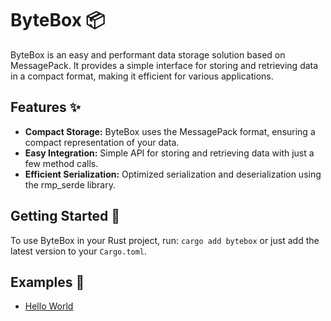 # ByteBox 📦

ByteBox is an easy and performant data storage solution based on MessagePack. It provides a simple interface for storing
and retrieving data in a compact format, making it efficient for various applications.

## Features ✨

- **Compact Storage:** ByteBox uses the MessagePack format, ensuring a compact representation of your data.
- **Easy Integration:** Simple API for storing and retrieving data with just a few method calls.
- **Efficient Serialization:** Optimized serialization and deserialization using the rmp_serde library.

## Getting Started 🚀

To use ByteBox in your Rust project, run: ``cargo add bytebox`` or just add the latest version to your `Cargo.toml`.

## Examples 📝
- [Hello World](examples/hello_world.rs)
